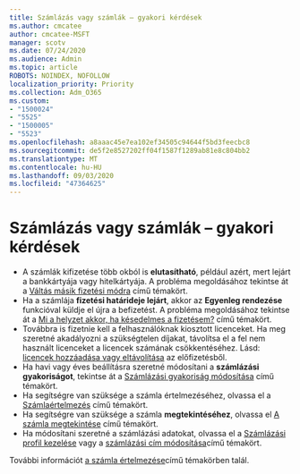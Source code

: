 ```yaml
---
title: Számlázás vagy számlák – gyakori kérdések
ms.author: cmcatee
author: cmcatee-MSFT
manager: scotv
ms.date: 07/24/2020
ms.audience: Admin
ms.topic: article
ROBOTS: NOINDEX, NOFOLLOW
localization_priority: Priority
ms.collection: Adm_O365
ms.custom:
- "1500024"
- "5525"
- "1500005"
- "5523"
ms.openlocfilehash: a8aaac45e7ea102ef34505c94644f5bd3feecbc8
ms.sourcegitcommit: de5f2e8527202ff04f1587f1289ab81e8c804bb2
ms.translationtype: MT
ms.contentlocale: hu-HU
ms.lasthandoff: 09/03/2020
ms.locfileid: "47364625"
---
```

# <a name="billing-or-invoice-faq"></a>Számlázás vagy számlák – gyakori kérdések

- A számlák kifizetése több okból is **elutasítható**, például azért, mert lejárt a bankkártyája vagy hitelkártyája. A probléma megoldásához tekintse át a [Váltás másik fizetési módra](https://docs.microsoft.com/microsoft-365/commerce/billing-and-payments/change-payment-method) című témakört.
- Ha a számlája **fizetési határideje lejárt**, akkor az **Egyenleg rendezése** funkcióval küldje el újra a befizetést. A probléma megoldásához tekintse át a [Mi a helyzet akkor, ha késedelmes a fizetésem?](https://docs.microsoft.com/microsoft-365/commerce/billing-and-payments/pay-for-your-subscription#what-if-my-credit-card-was-declined-and-my-payment-is-past-due) című témakört.
- Továbbra is fizetnie kell a felhasználóknak kiosztott licenceket. Ha meg szeretné akadályozni a szükségtelen díjakat, távolítsa el a fel nem használt licenceket a licencek számának csökkentéséhez. Lásd: [licencek hozzáadása vagy eltávolítása](https://docs.microsoft.com/alchemyinsights/how-to-add-or-reduce-licenses) az előfizetésből.
- Ha havi vagy éves beállításra szeretné módosítani a **számlázási gyakoriságot**, tekintse át a [Számlázási gyakoriság módosítása](https://docs.microsoft.com/microsoft-365/commerce/billing-and-payments/change-payment-frequency) című témakört.
- Ha segítségre van szüksége a számla értelmezéséhez, olvassa el a [Számlaértelmezés](https://docs.microsoft.com/microsoft-365/commerce/billing-and-payments/understand-your-invoice2) című témakört.
- Ha segítségre van szüksége a számla **megtekintéséhez**, olvassa el [A számla megtekintése](https://docs.microsoft.com/microsoft-365/commerce/billing-and-payments/view-your-bill-or-invoice) című témakört.
- Ha módosítani szeretné a számlázási adatokat, olvassa el a [Számlázási profil kezelése](https://docs.microsoft.com/microsoft-365/commerce/billing-and-payments/manage-billing-profiles) vagy a [számlázási cím módosítása](https://docs.microsoft.com/microsoft-365/commerce/billing-and-payments/change-your-billing-addresses)című témakört.

További információt [a számla értelmezése](https://docs.microsoft.com/microsoft-365/commerce/billing-and-payments/understand-your-invoice2)című témakörben talál.